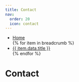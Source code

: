 ```yaml
---
title: Contact
nav:
  order: 20
  icon: contact
---
```


<ul class="breadcrumb">
  <li><a href="/">Home</a></li>
  {% for item in breadcrumb %}
    <li><a href="{{ item.url }}">{{ item.data.title }}</a></li>
  {% endfor %}
</ul>

<h1>Contact</h1>
